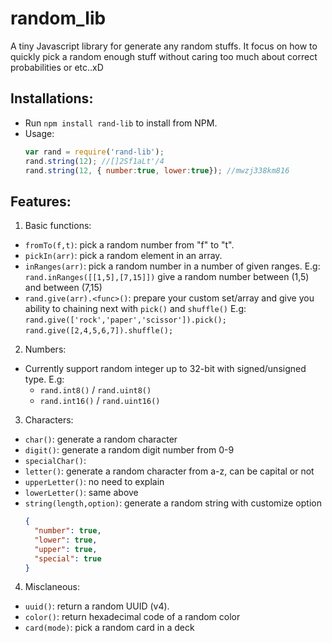 # random_lib  
 A tiny Javascript library for generate any random stuffs. It focus on how to quickly pick a random enough stuff without caring too much about correct probabilities or etc..xD
## Installations:
  * Run `npm install rand-lib` to install from NPM.
  * Usage:
    ```javascript
    var rand = require('rand-lib');
    rand.string(12); //[]2Sf1aLt'/4
    rand.string(12, { number:true, lower:true}); //mwzj338km816
    ```
## Features:
  1. Basic functions:
  * `fromTo(f,t)`: pick a random number from "f" to "t".
  * `pickIn(arr)`: pick a random element in an array.
  * `inRanges(arr)`: pick a random number in a number of given ranges.
    E.g: `rand.inRanges([[1,5],[7,15]])` give a random number between (1,5) and between (7,15)
  * `rand.give(arr).<func>()`: prepare your custom set/array and give you ability to chaining next with `pick()` and `shuffle()`
    E.g: `rand.give(['rock','paper','scissor']).pick();`
         `rand.give([2,4,5,6,7]).shuffle();`
  2. Numbers:
  * Currently support random integer up to 32-bit with signed/unsigned type.
    E.g:
    - `rand.int8()` / `rand.uint8()`
    - `rand.int16()` / `rand.uint16()`
  3. Characters:
  * `char()`: generate a random character
  * `digit()`: generate a random digit number from 0-9
  * `specialChar()`: 
  * `letter()`: generate a random character from a-z, can be capital or not
  * `upperLetter()`: no need to explain
  * `lowerLetter()`: same above
  * `string(length,option)`: generate a random string with customize option
    ```json
    {
      "number": true,
      "lower": true,
      "upper": true,
      "special": true
    }
    ```
  4. Misclaneous:
  * `uuid()`: return a random UUID (v4).
  * `color()`: return hexadecimal code of a random color
  * `card(mode)`: pick a random card in a deck
  
  
